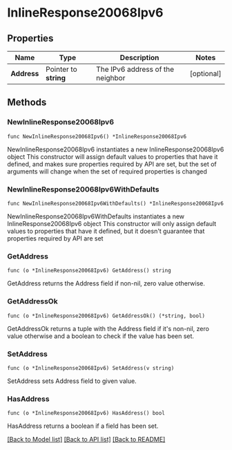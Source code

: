 # InlineResponse20068Ipv6

## Properties

Name | Type | Description | Notes
------------ | ------------- | ------------- | -------------
**Address** | Pointer to **string** | The IPv6 address of the neighbor | [optional] 

## Methods

### NewInlineResponse20068Ipv6

`func NewInlineResponse20068Ipv6() *InlineResponse20068Ipv6`

NewInlineResponse20068Ipv6 instantiates a new InlineResponse20068Ipv6 object
This constructor will assign default values to properties that have it defined,
and makes sure properties required by API are set, but the set of arguments
will change when the set of required properties is changed

### NewInlineResponse20068Ipv6WithDefaults

`func NewInlineResponse20068Ipv6WithDefaults() *InlineResponse20068Ipv6`

NewInlineResponse20068Ipv6WithDefaults instantiates a new InlineResponse20068Ipv6 object
This constructor will only assign default values to properties that have it defined,
but it doesn't guarantee that properties required by API are set

### GetAddress

`func (o *InlineResponse20068Ipv6) GetAddress() string`

GetAddress returns the Address field if non-nil, zero value otherwise.

### GetAddressOk

`func (o *InlineResponse20068Ipv6) GetAddressOk() (*string, bool)`

GetAddressOk returns a tuple with the Address field if it's non-nil, zero value otherwise
and a boolean to check if the value has been set.

### SetAddress

`func (o *InlineResponse20068Ipv6) SetAddress(v string)`

SetAddress sets Address field to given value.

### HasAddress

`func (o *InlineResponse20068Ipv6) HasAddress() bool`

HasAddress returns a boolean if a field has been set.


[[Back to Model list]](../README.md#documentation-for-models) [[Back to API list]](../README.md#documentation-for-api-endpoints) [[Back to README]](../README.md)


